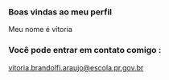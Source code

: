 ### Boas vindas ao meu perfil 
Meu nome é vitoria

### Você pode entrar em contato comigo :
vitoria.brandolfi.araujo@escola.pr.gov.br
